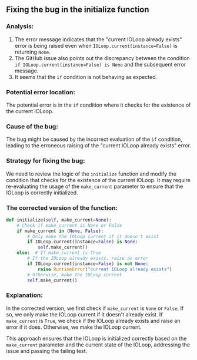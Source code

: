 ## Fixing the bug in the initialize function

### Analysis:
1. The error message indicates that the "current IOLoop already exists" error is being raised even when `IOLoop.current(instance=False)` is returning `None`.
2. The GitHub issue also points out the discrepancy between the condition `if IOLoop.current(instance=False) is None` and the subsequent error message.
3. It seems that the `if` condition is not behaving as expected.

### Potential error location:
The potential error is in the `if` condition where it checks for the existence of the current IOLoop.

### Cause of the bug:
The bug might be caused by the incorrect evaluation of the `if` condition, leading to the erroneous raising of the "current IOLoop already exists" error.

### Strategy for fixing the bug:
We need to review the logic of the `initialize` function and modify the condition that checks for the existence of the current IOLoop. It may require re-evaluating the usage of the `make_current` parameter to ensure that the IOLoop is correctly initialized.

### The corrected version of the function:
```python
def initialize(self, make_current=None):
    # Check if make_current is None or False
    if make_current in (None, False):
        # Only make the IOLoop current if it doesn't exist
        if IOLoop.current(instance=False) is None:
            self.make_current()
    else:  # If make_current is True
        # If the IOLoop already exists, raise an error
        if IOLoop.current(instance=False) is not None:
            raise RuntimeError("current IOLoop already exists")
        # Otherwise, make the IOLoop current
        self.make_current()
```

### Explanation:
In the corrected version, we first check if `make_current` is `None` or `False`. If so, we only make the IOLoop current if it doesn't already exist. If `make_current` is `True`, we check if the IOLoop already exists and raise an error if it does. Otherwise, we make the IOLoop current.

This approach ensures that the IOLoop is initialized correctly based on the `make_current` parameter and the current state of the IOLoop, addressing the issue and passing the failing test.